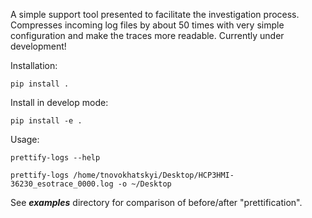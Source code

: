 A simple support tool presented to facilitate the investigation process.
Compresses incoming log files by about 50 times with very simple configuration and make the traces more readable.
Currently under development!


Installation:

`pip install .`

Install in develop mode:

`pip install -e .`

Usage:

`prettify-logs --help`

`prettify-logs /home/tnovokhatskyi/Desktop/HCP3HMI-36230_esotrace_0000.log -o ~/Desktop`

See **_examples_** directory for comparison of before/after "prettification".
